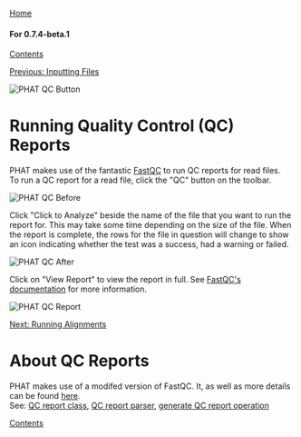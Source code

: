 [Home](https://chgibb.github.io/PHATDocs/)

#### For 0.7.4-beta.1
[Contents](https://chgibb.github.io/PHATDocs/docs/releases/0.7.4-beta.1/home)

[Previous: Inputting Files](https://chgibb.github.io/PHATDocs/docs/releases/0.7.4-beta.1/inputtingFiles)

![PHAT QC Button](https://chgibb.github.io//PHATDocs/docs/releases/0.7.4-beta.1/QCButton.png)

# Running Quality Control (QC) Reports
PHAT makes use of the fantastic [FastQC](https://www.bioinformatics.babraham.ac.uk/projects/fastqc/) to run QC reports for read files.  
To run a QC report for a read file, click the "QC" button on the toolbar.

![PHAT QC Before](https://chgibb.github.io//PHATDocs/docs/releases/0.7.4-beta.1/preQC.png)

Click "Click to Analyze" beside the name of the file that you want to run the report for. This may take some time depending on the size of the file. When the report is complete, the rows for the file in question will change to show an icon indicating whether the test was a success, had a warning or failed.

![PHAT QC After](https://chgibb.github.io//PHATDocs/docs/releases/0.7.4-beta.1/postQC.png)

Click on "View Report" to view the report in full. See [FastQC's documentation](https://www.bioinformatics.babraham.ac.uk/projects/fastqc/Help/) for more information.

![PHAT QC Report](https://chgibb.github.io//PHATDocs/docs/releases/0.7.4-beta.1/QCReport.png)

[Next: Running Alignments](https://chgibb.github.io/PHATDocs/docs/releases/0.7.4-beta.1/runningAlignments)

# About QC Reports
PHAT makes use of a modifed version of FastQC. It, as well as more details can be found [here](https://github.com/chgibb/FastQC0.11.5).  
See: [QC report class](https://github.com/chgibb/PHAT/blob/0.7.4-beta.1/src/req/QCData.ts), [QC report parser](https://github.com/chgibb/PHAT/blob/0.7.4-beta.1/QCReportSummary.ts), [generate QC report operation](https://github.com/chgibb/PHAT/blob/0.7.4-beta.1/src/req/operations/GenerateQCReport.ts)


[Contents](https://chgibb.github.io/PHATDocs/docs/releases/0.7.4-beta.1/home)
